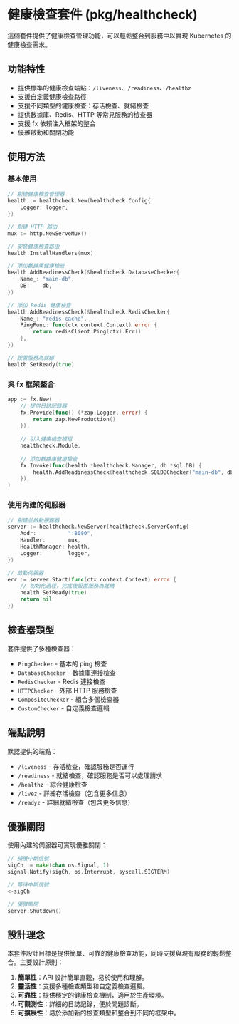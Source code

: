 # 健康檢查套件 (pkg/healthcheck)

這個套件提供了健康檢查管理功能，可以輕鬆整合到服務中以實現 Kubernetes 的健康檢查需求。

## 功能特性

- 提供標準的健康檢查端點：`/liveness`、`/readiness`、`/healthz`
- 支援自定義健康檢查路徑
- 支援不同類型的健康檢查：存活檢查、就緒檢查
- 提供數據庫、Redis、HTTP 等常見服務的檢查器
- 支援 fx 依賴注入框架的整合
- 優雅啟動和關閉功能

## 使用方法

### 基本使用

```go
// 創建健康檢查管理器
health := healthcheck.New(healthcheck.Config{
    Logger: logger,
})

// 創建 HTTP 路由
mux := http.NewServeMux()

// 安裝健康檢查路由
health.InstallHandlers(mux)

// 添加數據庫健康檢查
health.AddReadinessCheck(&healthcheck.DatabaseChecker{
    Name_: "main-db",
    DB:    db,
})

// 添加 Redis 健康檢查
health.AddReadinessCheck(&healthcheck.RedisChecker{
    Name_: "redis-cache",
    PingFunc: func(ctx context.Context) error {
        return redisClient.Ping(ctx).Err()
    },
})

// 設置服務為就緒
health.SetReady(true)
```

### 與 fx 框架整合

```go
app := fx.New(
    // 提供日誌記錄器
    fx.Provide(func() (*zap.Logger, error) {
        return zap.NewProduction()
    }),
    
    // 引入健康檢查模組
    healthcheck.Module,
    
    // 添加數據庫健康檢查
    fx.Invoke(func(health *healthcheck.Manager, db *sql.DB) {
        health.AddReadinessCheck(healthcheck.SQLDBChecker("main-db", db))
    }),
)
```

### 使用內建的伺服器

```go
// 創建並啟動服務器
server := healthcheck.NewServer(healthcheck.ServerConfig{
    Addr:          ":8080",
    Handler:       mux,
    HealthManager: health,
    Logger:        logger,
})

// 啟動伺服器
err := server.Start(func(ctx context.Context) error {
    // 初始化過程，完成後設置服務為就緒
    health.SetReady(true)
    return nil
})
```

## 檢查器類型

套件提供了多種檢查器：

- `PingChecker` - 基本的 ping 檢查
- `DatabaseChecker` - 數據庫連接檢查
- `RedisChecker` - Redis 連接檢查
- `HTTPChecker` - 外部 HTTP 服務檢查
- `CompositeChecker` - 組合多個檢查器
- `CustomChecker` - 自定義檢查邏輯

## 端點說明

默認提供的端點：

- `/liveness` - 存活檢查，確認服務是否運行
- `/readiness` - 就緒檢查，確認服務是否可以處理請求
- `/healthz` - 綜合健康檢查
- `/livez` - 詳細存活檢查（包含更多信息）
- `/readyz` - 詳細就緒檢查（包含更多信息）

## 優雅關閉

使用內建的伺服器可實現優雅關閉：

```go
// 捕獲中斷信號
sigCh := make(chan os.Signal, 1)
signal.Notify(sigCh, os.Interrupt, syscall.SIGTERM)

// 等待中斷信號
<-sigCh

// 優雅關閉
server.Shutdown()
```

## 設計理念

本套件設計目標是提供簡單、可靠的健康檢查功能，同時支援與現有服務的輕鬆整合。主要設計原則：

1. **簡單性**：API 設計簡單直觀，易於使用和理解。
2. **靈活性**：支援多種檢查類型和自定義檢查邏輯。
3. **可靠性**：提供穩定的健康檢查機制，適用於生產環境。
4. **可觀測性**：詳細的日誌記錄，便於問題診斷。
5. **可擴展性**：易於添加新的檢查類型和整合到不同的框架中。 